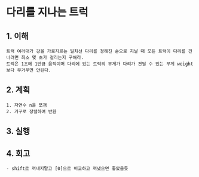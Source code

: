 # 다리를 지나는 트럭

## 1. 이해
    트럭 여러대가 강을 가로지르는 일차선 다리를 정해진 순으로 지날 때 모든 트럭이 다리를 건너려면 최소 몇 초가 걸리는지 구해라.
    트럭은 1초에 1만큼 움직이며 다리에 있는 트럭의 무게가 다리가 견딜 수 있는 무게 weight보다 무거우면 안된다.

## 2. 계획
    1. 자연수 n을 쪼갬
    2. 거꾸로 정렬하여 반환

## 3. 실행

## 4. 회고
    - shift로 꺼내지말고 [0]으로 비교하고 꺼냈으면 좋았을듯